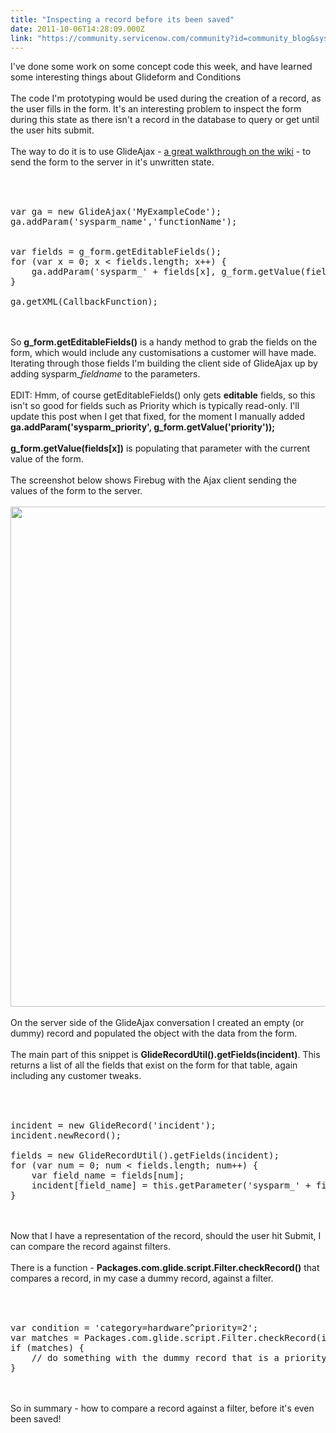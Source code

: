 ```yaml
---
title: "Inspecting a record before its been saved"
date: 2011-10-06T14:28:09.000Z
link: "https://community.servicenow.com/community?id=community_blog&sys_id=535d2a29dbd0dbc01dcaf3231f96190a"
---
```

<p>I've done some work on some concept code this week, and have learned some interesting things about Glideform and Conditions<br /><br />The code I'm prototyping would be used during the creation of a record, as the user fills in the form. It's an interesting problem to inspect the form during this state as there isn't a record in the database to query or get until the user hits submit.<br /><br />The way to do it is to use GlideAjax - <a title="ki.service-now.com/index.php?title=GlideAjax" href="http://wiki.service-now.com/index.php?title=GlideAjax">a great walkthrough on the wiki</a> - to send the form to the server in it's unwritten state.<br /><br /><pre __default_attr="plain" __jive_macro_name="code" class="jive_text_macro jive_macro_code"><br /><br />var ga = new GlideAjax('MyExampleCode');<br />ga.addParam('sysparm_name','functionName');<br /><br /><br />var fields = g_form.getEditableFields();<br />for (var x = 0; x &lt; fields.length; x++) {<br />    ga.addParam('sysparm_' + fields[x], g_form.getValue(fields[x]));<br />}<br /><br />ga.getXML(CallbackFunction);<br /></pre><br /><br />So <b>g_form.getEditableFields()</b> is a handy method to grab the fields on the form, which would include any customisations a customer will have made. Iterating through those fields I'm building the client side of GlideAjax up by adding sysparm_<i>fieldname</i> to the parameters.<br /><br />EDIT: Hmm, of course getEditableFields() only gets <b>editable</b> fields, so this isn't so good for fields such as Priority which is typically read-only. I'll update this post when I get that fixed, for the moment I manually added <b>ga.addParam('sysparm_priority', g_form.getValue('priority'));</b><br /><br /><b>g_form.getValue(fields[x])</b> is populating that parameter with the current value of the form.<br /><br />The screenshot below shows Firebug with the Ajax client sending the values of the form to the server.<br /><br /><img  alt="" class="jive-image" src="db370dcedb10d304b322f4621f9619bd.iix" width="800" /><br /><br />On the server side of the GlideAjax conversation I created an empty (or dummy) record and populated the object with the data from the form.<br /><br />The main part of this snippet is <b>GlideRecordUtil().getFields(incident)</b>. This returns a list of all the fields that exist on the form for that table, again including any customer tweaks.<br /><br /><pre __default_attr="plain" __jive_macro_name="code" class="jive_text_macro jive_macro_code"><br /><br />incident = new GlideRecord('incident');<br />incident.newRecord();<br /><br />fields = new GlideRecordUtil().getFields(incident);<br />for (var num = 0; num &lt; fields.length; num++) {<br />    var field_name = fields[num];<br />    incident[field_name] = this.getParameter('sysparm_' + field_name);<br />}<br /></pre><br /><br />Now that I have a representation of the record, should the user hit Submit, I can compare the record against filters.<br /><br />There is a function - <b>Packages.com.glide.script.Filter.checkRecord()</b> that compares a record, in my case a dummy record, against a filter.<br /><br /><pre __default_attr="plain" __jive_macro_name="code" class="jive_text_macro jive_macro_code"><br /><br />var condition = 'category=hardware^priority=2';<br />var matches = Packages.com.glide.script.Filter.checkRecord(incident, condition);<br />if (matches) {<br />    // do something with the dummy record that is a priority 2 hardware incident<br />}<br /></pre><br /><br />So in summary - how to compare a record against a filter, before it's even been saved!</p>